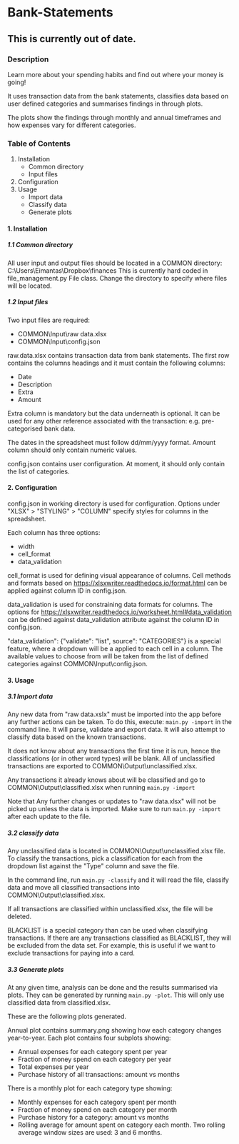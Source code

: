 # Bank-Statements

## This is currently out of date.

### Description
Learn more about your spending habits and find out where your money is going!

It uses transaction data from the bank statements, classifies
data based on user defined categories and summarises findings in through plots.

The plots show the findings through monthly and annual timeframes and how
expenses vary for different categories.

### Table of Contents
1. Installation
   - Common directory
   - Input files
2. Configuration
3. Usage
   - Import data
   - Classify data
   - Generate plots

#### 1. Installation
##### 1.1 Common directory
All user input and output files should be located in a COMMON directory:
C:\Users\Eimantas\Dropbox\finances
This is currently hard coded in file_management.py File class.
Change the directory to specify where files will be located.

##### 1.2 Input files
Two input files are required:
 - COMMON\Input\raw data.xlsx
 - COMMON\Input\config.json

raw.data.xlsx contains transaction data from bank statements.
The first row contains the columns headings and it must contain
the following columns:
 - Date
 - Description
 - Extra
 - Amount

Extra column is mandatory but the data underneath is optional.
It can be used for any other reference associated with the transaction:
e.g. pre-categorised bank data.

The dates in the spreadsheet must follow dd/mm/yyyy format.
Amount column should only contain numeric values.

config.json contains user configuration. At moment, it should
only contain the list of categories.

#### 2. Configuration
config.json in working directory is used for configuration.
Options under "XLSX" > "STYLING" > "COLUMN" specify styles
for columns in the spreadsheet.

Each column has three options:
 - width
 - cell_format
 - data_validation

cell_format is used for defining visual appearance of columns.
Cell methods and formats based on
https://xlsxwriter.readthedocs.io/format.html can be applied
against column ID in config.json.

data_validation is used for constraining data formats for columns.
The options for https://xlsxwriter.readthedocs.io/worksheet.html#data_validation
can be defined against data_validation attribute against the
column ID in config.json.

"data_validation": {"validate": "list", source": "CATEGORIES"}
is a special feature, where a dropdown will be a applied to each
cell in a column. The available values to choose from will be
taken from the list of defined categories against
COMMON\Input\config.json.      

#### 3. Usage
##### 3.1 Import data
Any new data from "raw data.xslx" must be imported into the app before any
further actions can be taken.  To do this, execute: `main.py -import` in the
command line. It will parse, validate and export data. It will also attempt to
classify data based on the known transactions.

It does not know about any transactions the first time it is run, hence the
classifications (or in other word types) will be blank. All of unclassified
transactions are exported to COMMON\Output\unclassified.xlsx.

Any transactions it already knows about will be classified and go to
COMMON\Output\classified.xlsx when running `main.py -import`

Note that Any further changes or updates to "raw data.xlsx" will not be picked
up unless the data is imported. Make sure to run `main.py -import` after each
update to the file.

##### 3.2 classify data
Any unclassified data is located in COMMON\Output\unclassified.xlsx file. To
classify the transactions, pick a classification for each from the dropdown list
against the "Type" column and save the file.

In the command line, run `main.py -classify` and it will read the file, classify
data and move all classified transactions into COMMON\Output\classified.xlsx.

If all transactions are classified within unclassified.xlsx, the file will be
deleted.

BLACKLIST is a special category than can be used when classifying transactions.
If there are any transactions classified as BLACKLIST, they will be
excluded from the data set. For example, this is useful if we want to
exclude transactions for paying into a card.

##### 3.3 Generate plots
At any given time, analysis can be done and the results summarised via plots.
They can be generated by running `main.py -plot`. This will only use classified
data from classified.xlsx.

These are the following plots generated.

Annual plot contains summary.png showing how each category changes
year-to-year. Each plot contains four subplots showing:
 - Annual expenses for each category spent per year
 - Fraction of money spend on each category per year
 - Total expenses per year
 - Purchase history of all transactions: amount vs months

There is a monthly plot for each category type showing:
 - Monthly expenses for each category spent per month
 - Fraction of money spend on each category per month
 - Purchase history for a category: amount vs months
 - Rolling average for amount spent on category each month.
   Two rolling average window sizes are used: 3 and 6 months.
